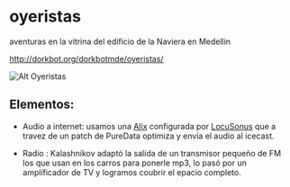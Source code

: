 oyeristas
=========

aventuras en la vitrina del edificio de la Naviera en Medellin

http://dorkbot.org/dorkbotmde/oyeristas/

![Alt Oyeristas](http://dorkbot.org/dorkbotmde/oyeristas/?start.head.137811040113)

## Elementos:

* Audio a internet: usamos una [Alix](http://www.pcengines.ch/alix.htm) configurada por [LocuSonus](http://locusonus.org/) que a travez de un patch de PureData optimiza y envía el audio al icecast.

* Radio : Kalashnikov adaptó la salida de un transmisor pequeño de FM los que usan en los carros para ponerle mp3, lo pasó por un amplificador de TV y logramos coubrir el epacio completo.
